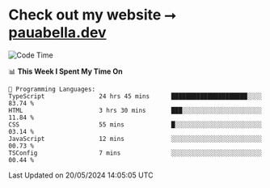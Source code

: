 # Check out my website ⭢ [pauabella.dev](https://pauabella.dev)

<!--START_SECTION:waka-->
![Code Time](http://img.shields.io/badge/Code%20Time-3%2C350%20hrs%2049%20mins-blue)

📊 **This Week I Spent My Time On** 

```text
💬 Programming Languages: 
TypeScript               24 hrs 45 mins      █████████████████████░░░░   83.74 % 
HTML                     3 hrs 30 mins       ███░░░░░░░░░░░░░░░░░░░░░░   11.84 % 
CSS                      55 mins             █░░░░░░░░░░░░░░░░░░░░░░░░   03.14 % 
JavaScript               12 mins             ░░░░░░░░░░░░░░░░░░░░░░░░░   00.73 % 
TSConfig                 7 mins              ░░░░░░░░░░░░░░░░░░░░░░░░░   00.44 % 
```


 Last Updated on 20/05/2024 14:05:05 UTC
<!--END_SECTION:waka-->
